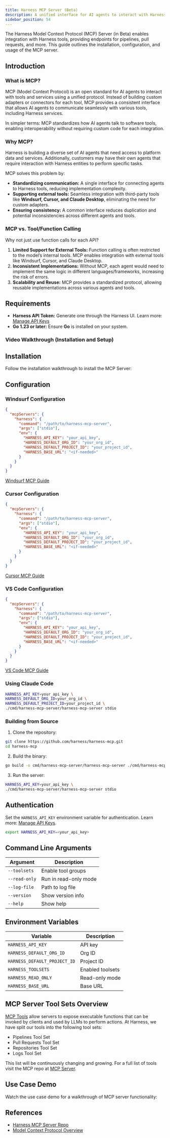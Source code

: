 ```yaml
---
title: Harness MCP Server (Beta)
description: A unified interface for AI agents to interact with Harness tools and services using the Model Context Protocol (MCP).
sidebar_position: 54
---
```


The Harness Model Context Protocol (MCP) Server (in Beta) enables integration with Harness tools, providing endpoints for pipelines, pull requests, and more. This guide outlines the installation, configuration, and usage of the MCP server.

## Introduction

### What is MCP?

MCP (Model Context Protocol) is an open standard for AI agents to interact with tools and services using a unified protocol. Instead of building custom adapters or connectors for each tool, MCP provides a consistent interface that allows AI agents to communicate seamlessly with various tools, including Harness services.

In simpler terms: MCP standardizes how AI agents talk to software tools, enabling interoperability without requiring custom code for each integration.

### Why MCP?

Harness is building a diverse set of AI agents that need access to platform data and services. Additionally, customers may have their own agents that require interaction with Harness entities to perform specific tasks.

MCP solves this problem by:

* **Standardizing communication:** A single interface for connecting agents to Harness tools, reducing implementation complexity.
* **Supporting external tools:** Seamless integration with third-party tools like **Windsurf, Cursor, and Claude Desktop**, eliminating the need for custom adapters.
* **Ensuring consistency:** A common interface reduces duplication and potential inconsistencies across different agents and tools.

### MCP vs. Tool/Function Calling

Why not just use function calls for each API?

1. **Limited Support for External Tools:** Function calling is often restricted to the model’s internal tools. MCP enables integration with external tools like Windsurf, Cursor, and Claude Desktop.
2. **Inconsistent Implementations:** Without MCP, each agent would need to implement the same logic in different languages/frameworks, increasing the risk of errors.
3. **Scalability and Reuse:** MCP provides a standardized protocol, allowing reusable implementations across various agents and tools.

## Requirements

* **Harness API Token:** Generate one through the Harness UI. Learn more: [Manage API Keys](/docs/platform/automation/api/add-and-manage-api-keys/)
* **Go 1.23 or later:** Ensure **Go** is installed on your system.

### Video Walkthrough (Installation and Setup)

<DocVideo src="https://www.loom.com/share/b7c5d77b1f7f4f55a779758971eefe78?sid=146f737a-3922-4bf2-8485-9c7c51154cc8" />

## Installation

Follow the installation walkthrough to install the MCP Server:

  <DocVideo src="https://www.loom.com/share/1374d6bdd887475db2bb2a8853747609?sid=5b4f0d64-8c0b-455a-802f-d0d4cd266edf" />

## Configuration

### Windsurf Configuration

```json
{
  "mcpServers": {
    "harness": {
      "command": "/path/to/harness-mcp-server",
      "args": ["stdio"],
      "env": {
        "HARNESS_API_KEY": "your_api_key",
        "HARNESS_DEFAULT_ORG_ID": "your_org_id",
        "HARNESS_DEFAULT_PROJECT_ID": "your_project_id",
        "HARNESS_BASE_URL": "<if-needed>"
      }
    }
  }
}
```

[Windsurf MCP Guide](https://docs.windsurf.com/windsurf/cascade/mcp#model-context-protocol-mcp)

### Cursor Configuration

```json
{
  "mcpServers": {
    "harness": {
      "command": "/path/to/harness-mcp-server",
      "args": ["stdio"],
      "env": {
        "HARNESS_API_KEY": "your_api_key",
        "HARNESS_DEFAULT_ORG_ID": "your_org_id",
        "HARNESS_DEFAULT_PROJECT_ID": "your_project_id",
        "HARNESS_BASE_URL": "<if-needed>"
      }
    }
  }
}
```

[Cursor MCP Guide](https://docs.cursor.com/context/model-context-protocol#configuring-mcp-servers)

### VS Code Configuration

```json
{
  "mcpServers": {
    "harness": {
      "command": "/path/to/harness-mcp-server",
      "args": ["stdio"],
      "env": {
        "HARNESS_API_KEY": "your_api_key",
        "HARNESS_DEFAULT_ORG_ID": "your_org_id",
        "HARNESS_DEFAULT_PROJECT_ID": "your_project_id",
        "HARNESS_BASE_URL": "<if-needed>"
      }
    }
  }
}
```

[VS Code MCP Guide](https://code.visualstudio.com/docs/copilot/chat/mcp-servers)

### Using Claude Code

```bash
HARNESS_API_KEY=your_api_key \
HARNESS_DEFAULT_ORG_ID=your_org_id \
HARNESS_DEFAULT_PROJECT_ID=your_project_id \
./cmd/harness-mcp-server/harness-mcp-server stdio
```

### Building from Source

1. Clone the repository:

```bash
git clone https://github.com/harness/harness-mcp.git  
cd harness-mcp
```

2. Build the binary:

```bash
go build -o cmd/harness-mcp-server/harness-mcp-server ./cmd/harness-mcp-server
```

3. Run the server:

```bash
HARNESS_API_KEY=your_api_key \
./cmd/harness-mcp-server/harness-mcp-server stdio
```

## Authentication

Set the `HARNESS_API_KEY` environment variable for authentication. Learn more: [Manage API Keys](/docs/platform/automation/api/add-and-manage-api-keys/).

```bash
export HARNESS_API_KEY=<your_api_key>
```

## Command Line Arguments

| Argument      | Description           |
| ------------- | --------------------- |
| `--toolsets`  | Enable tool groups    |
| `--read-only` | Run in read-only mode |
| `--log-file`  | Path to log file      |
| `--version`   | Show version info     |
| `--help`      | Show help             |

## Environment Variables

| Variable             | Description      |
| -------------------- | ---------------- |
| `HARNESS_API_KEY`    | API key          |
| `HARNESS_DEFAULT_ORG_ID`     | Org ID           |
| `HARNESS_DEFAULT_PROJECT_ID` | Project ID       |
| `HARNESS_TOOLSETS`   | Enabled toolsets |
| `HARNESS_READ_ONLY`  | Read-only mode   |
| `HARNESS_BASE_URL`   | Base URL         |

## MCP Server Tool Sets Overview

[MCP Tools](https://modelcontextprotocol.io/docs/concepts/tools#overview) allow servers to expose executable functions that can be invoked by clients and used by LLMs to perform actions. At Harness, we have split our tools into the following tool sets:

  - Pipelines Tool Set
  - Pull Requests Tool Set
  - Repositories Tool Set
  - Logs Tool Set

This list will be continuously changing and growing. For a full list of tools visit the MCP repo at [MCP Server](https://github.com/harness/mcp-server?tab=readme-ov-file#tools).

## Use Case Demo

Watch the use case demo for a walkthrough of MCP server functionality:

<DocVideo src="https://www.loom.com/share/be336ce0d64649299a4631e81e1405f7?sid=6a68772b-e65d-4b22-ae38-e1ebb1fc6552" />

## References

* [Harness MCP Server Repo](https://github.com/harness/mcp-server)
* [Model Context Protocol Overview](https://modelcontextprotocol.io/introduction)
